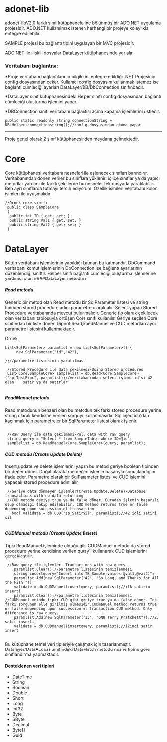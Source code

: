 # adonet-lib

adonet-libV2.0 farklı sınıf kütüphanelerine bölünmüş bir ADO.NET uygulama projesidir. ADO.NET kullanılmak istenen herhangi bir projeye kolaylıkla entegre edilebilir.

SAMPLE projesi bu bağlantı tipini uygulayan bir MVC projesidir.

ADO.NET ile ilişkili dosyalar DataLayer kütüphanesinde yer alır.

### Veritabanı bağlantısı:

  *Proje veritabanı bağlantılarının bilgilerini entegre edildiği .NET Projesinin config dosyasından çeker. Kullanıcı config dosyasını kullanmak istemez ise bağlantı cümleciği ayarları DataLayer/DB/DbConnection sınıfındadır. 

  *DataLayer sınıf kütüphanesindeki Helper sınıfı config dosyasından bağlantı cümleciği olusturma işlemini yapar.

  *DBConnection sınıfı veritabanı bağlantısı açma kapama işlemlerini üstlenir.

  ```
  public static readonly string connectionString = DB.Helper.connectionstring();//config dosyasından okuma yapar
  ```
  ---

  Proje genel olarak 2 sınıf kütüphanesinden meydana gelmektedir.
  
  # Core
  
  Core kütüphanesi veritabanı nesneleri ile eşlenecek sınıfları barındırır. Veritabanından dönen veriler bu sınıflara yüklenir. iç içe sınıflar ya da yapıcı metodlar yardımı ile farklı şekillerde bu nesneler tek dosyada yaratılabilir. Ben ayrı sınıflarda tutmayı tercih ediyorum. Özellik isimleri veritabanı kolon isimleri ile uyuşmalıdır. 
  ```
  //Örnek core sınıfı
   public class SampleCore
   {
   	public int ID { get; set; }
   	public string Val1 { get; set; }
   	public string Val2 { get; set; }
   }
  ```
  # DataLayer
  
  Bütün veritabanı işlemlerinin yapıldığı katman bu katmandır. DbCommand veritabanı komut işlemlerinin DbConnection ise bağlantı ayarlarının düzenlendiği sınıftır. Helper sınıfı bağlantı cümleciği oluşturma işlemlerine yardımcı olur.
  ####DataLayer metodları
  
  ##### Read metodu
  Generic bir metod olan Read metodu bir SqlParameter listesi ve string tipinden stored procedure adını parametre olarak alır. Select yapan Stored Procedure veritabanında mevcut bulunmalıdır. Generic tip olarak çekilecek olan veritabanı tablosuyla örtüşen Core sınıfı kullanılır. Geriye seçilen Core sınıfından bir liste döner.
  Dipnot:Read,RaedManuel ve CUD metodları aynı parametre listesini kullanmaktadır.
  
  Örnek
  
   ```
   List<SqlParameter> paramlist = new List<SqlParameter>() {
		new SqlParameter("id","42"),
		
   };//parametre listesinin yaratılması
          
    //Stored Procedure ile data çekilmesi-Using Stored procedures
    List<Core.SampleCore> samplelist = db.Read<Core.SampleCore>("sp_TestProc", paramlist);//veritabanından select işlemi id'si 42 olan    satır ya da satırlar
        
  ```
  
  
  ##### ReadManuel metodu
  Read metodunun benzeri olan bu metodun tek farkı stored procedure yerine string olarak kendisine verilen sorguyu kullanmasıdır. Sql injection'dan kaçınmak için parametreler bir SqlParameter listesi olarak işlenir.
  
  
  ```
     
   //Raw Query ile data çekilmesi-Pull data with raw query
   string query = "Select * from SampleTable where ID=@id";				
   samplelist = db.ReadManuel<Core.SampleCore>(query, paramlist);
  ```
  
  
  ##### CUD metodu (Create Update Delete)
  İnsert,update ve delete işlemlerini yapan bu metod geriye boolean tipinden bir değer döner. Doğal olarak true değeri işlemin başarıyla sonuçlandığını ifade eder. Parametre olarak bir SqlParameter listesi ve CUD işlemini yapacak stored procedure adını alır
  
  ```
   //Geriye data dönmeyen işlemler(Create,Update,Delete)-Database transactions with no data returning 
   //CUD metodu geriye true ya da false döner. Buradan işlemin başarılı olup olmadığı takip edilebilir. CUD method returns true or false depending upon succession of transaction
     bool validate = db.CUD("sp_SatirSil", paramlist);//42 idli satiri sil
				
  ```
  
  
 ##### CUDManuel metodu (Create Update Delete)
 Tıpkı ReadManuel işleminde olduğu gibi CUDManuel metodu da stored procedure yerine kendisine verilen query'i kullanarak CUD işlemlerini gerçekleştirir.
  
  ```
   //Raw query ile işlemler. Transactions with raw query
      paramlist.Clear();//parametre listesinin temizlenmesi
      string insertquery="Insert into TB_Sample values @val1,@val2)";
      paramlist.Add(new SqlParameter("42", "So Long, and Thanks for All the Fish "));
      validate = db.CUDManuel(insertquery, paramlist);//ilk satırin inserti
      paramlist.Clear();//parametre listesinin temizlenmesi
//CUDManuel metodu tıpkı CUD gibi geriye true ya da false döner. Tek farkı sorgunun elle girilmiş olmasıdır.CUDmanuel method returns true or false depending upon succession of transaction CUD method. Only difference is raw query.
      paramlist.Add(new SqlParameter("13", "GNU Terry Pratchett"));//2. satir inserti
      validate = db.CUDManuel(insertquery, paramlist);//ikinci satir insert		
				
  ```
  
  Bu kütüphane temel veri tipleriyle çalışmak için tasarlanmıştır. Datalayer/DataAccess sınıfındaki DataMatch metodu nesne tipine göre sınıflandırma yapmaktadır. 
  #### Desteklenen veri tipleri
  * DateTime
  * String
  * Boolean 
  * Double ⋅
  * Short 
  * Long 
  * Int32 
  * Byte 
  * SByte 
  * Decimal 
  * Byte[]
  * Guid
  
  
  
  

